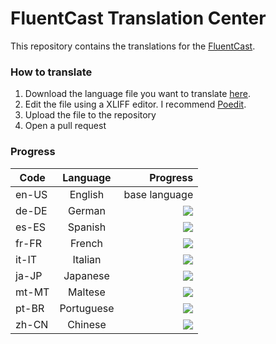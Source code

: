 # FluentCast Translation Center

This repository contains the translations for the [FluentCast](https://fluentcast.luandersonn.com).

### How to translate
1. Download the language file you want to translate [here](files/).
2. Edit the file using a XLIFF editor. I recommend [Poedit](https://poedit.net/).
3. Upload the file to the repository
4. Open a pull request

### Progress
| Code  | Language | Progress |
|------ |:--------:|-----:|
| en-US | English | base language |
| de-DE | German | ![](https://us-central1-progress-markdown.cloudfunctions.net/progress/98)
| es-ES | Spanish | ![](https://us-central1-progress-markdown.cloudfunctions.net/progress/98)
| fr-FR | French | ![](https://us-central1-progress-markdown.cloudfunctions.net/progress/98)
| it-IT | Italian | ![](https://us-central1-progress-markdown.cloudfunctions.net/progress/98)
| ja-JP | Japanese | ![](https://us-central1-progress-markdown.cloudfunctions.net/progress/99)
| mt-MT | Maltese | ![](https://us-central1-progress-markdown.cloudfunctions.net/progress/100)
| pt-BR | Portuguese | ![](https://us-central1-progress-markdown.cloudfunctions.net/progress/100)
| zh-CN | Chinese | ![](https://us-central1-progress-markdown.cloudfunctions.net/progress/100)
